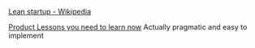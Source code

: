 
[Lean startup - Wikipedia](https://en.wikipedia.org/wiki/Lean_startup)

[Product Lessons you need to learn now](https://www.productlessons.xyz/library)
Actually pragmatic and easy to implement
